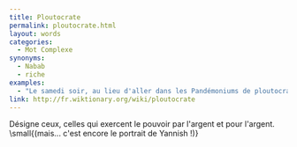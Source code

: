 ```yaml
---
title: Ploutocrate
permalink: ploutocrate.html
layout: words
categories:
  - Mot Complexe
synonyms:
  - Nabab
  - riche
examples:
  - "Le samedi soir, au lieu d'aller dans les Pandémoniums de ploutocrates concupiscents, faites donc cette démonstration..."
link: http://fr.wiktionary.org/wiki/ploutocrate
---
```


Désigne ceux, celles qui exercent le pouvoir par l'argent et pour l'argent. \small{(mais... c'est encore le portrait de Yannish !)}
